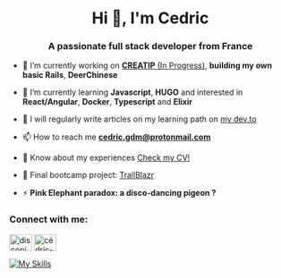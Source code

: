 <h1 align="center">Hi 👋, I'm Cedric</h1>
<h3 align="center">A passionate full stack developer from France</h3>

- 🔭 I’m currently working on [**CREATIP** (In Progress)](https://therapieinterpersonnelle.netlify.app/), **building my own basic Rails**, **DeerChinese**

- 🌱 I’m currently learning **Javascript**, **HUGO** and interested in **React/Angular**, **Docker**, **Typescript** and **Elixir**

- 📝 I will regularly write articles on my learning path on [my dev.to](https://dev.to/discopigeon)

- 📫 How to reach me **cedric.gdm@protonmail.com**

- 📄 Know about my experiences [Check my CV!](https://app.enhancv.com/share/f1bb0c6f)

- 💾 Final bootcamp project: [TrailBlazr](https://www.youtube.com/watch?v=6xIw0E5fdpA)

- ⚡ **Pink Elephant paradox: a disco-dancing pigeon ?**

<h3 align="left">Connect with me:</h3>
<p align="left">
<a href="https://dev.to/discopigeon" target="blank"><img align="center" src="https://raw.githubusercontent.com/rahuldkjain/github-profile-readme-generator/master/src/images/icons/Social/devto.svg" alt="discopigeon" height="30" width="40" /></a>
<a href="https://linkedin.com/in/cédric-garcia-de-miguel" target="blank"><img align="center" src="https://raw.githubusercontent.com/rahuldkjain/github-profile-readme-generator/master/src/images/icons/Social/linked-in-alt.svg" alt="cédric-garcia-de-miguel" height="30" width="40" /></a>



[![My Skills](https://skillicons.dev/icons?i=ruby,rails,git,github,html,css,sass,bootstrap,js,postgres,sqlite,heroku,netlify,vscode,figma,&theme=light)](https://skillicons.dev)

